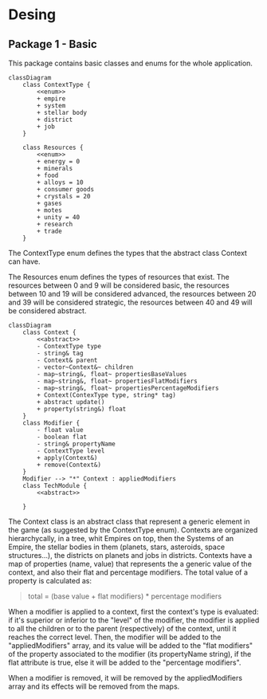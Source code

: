 # Desing

## Package 1 - Basic

This package contains basic classes and enums for the whole application.

```mermaid
classDiagram
    class ContextType {
        <<enum>>
        + empire
        + system
        + stellar body
        + district
        + job
    }

    class Resources {
        <<enum>>
        + energy = 0
        + minerals
        + food
        + alloys = 10
        + consumer goods
        + crystals = 20
        + gases
        + motes
        + unity = 40
        + research
        + trade
    }
```
The ContextType enum defines the types that the abstract class Context can have.

The Resources enum defines the types of resources that exist. The resources between 0 and 9 will be considered basic, the resources between 10 and 19 will be considered advanced, the resources between 20 and 39 will be considered strategic, the resources between 40 and 49 will be considered abstract.

```mermaid
classDiagram
    class Context {
        <<abstract>>
        - ContextType type
        - string& tag
        - Context& parent
        - vector~Context&~ children
        - map~string&, float~ propertiesBaseValues
        - map~string&, float~ propertiesFlatModifiers
        - map~string&, float~ propertiesPercentageModifiers
        + Context(ContexType type, string* tag)
        + abstract update()
        + property(string&) float
    }
    class Modifier {
        - float value
        - boolean flat
        - string& propertyName
        - ContextType level
        + apply(Context&)
        + remove(Context&)
    }
    Modifier --> "*" Context : appliedModifiers
    class TechModule {
        <<abstract>>

    }
```

The Context class is an abstract class that represent a generic element in the game (as suggested by the ContextType enum). Contexts are organized hierarchycally, in a tree, whit Empires on top, then the Systems of an Empire, the stellar bodies in them (planets, stars, asteroids, space structures...), the districts on planets and jobs in districts. Contexts have a map of properties (name, value) that represents the a generic value of the context, and also their flat and percentage modifiers. The total value of a property is calculated as:
> total = (base value + flat modifiers) * percentage modifiers

When a modifier is applied to a context, first the context's type is evaluated: if it's superior or inferior to the "level" of the modifier, the modifier is applied to all the children or to the parent (respectively) of the context, until it reaches the correct level. Then, the modifier will be added to the "appliedModifiers" array, and its value will be added to the "flat modifiers" of the property associated to the modifier (its propertyName string), if the flat attribute is true, else it will be added to the "percentage modifiers".

When a modifier is removed, it will be removed by the appliedModifiers array and its effects will be removed from the maps.